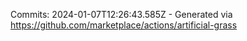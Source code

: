 Commits: 2024-01-07T12:26:43.585Z - Generated via https://github.com/marketplace/actions/artificial-grass
<br>
